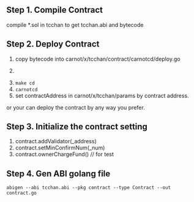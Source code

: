 ## Step 1. Compile Contract

compile *.sol in tcchan to get tcchan.abi and bytecode

## Step 2. Deploy Contract

1. copy bytecode into carnot/x/tcchan/contract/carnotcd/deploy.go
2. ```cd $GOPATH/src/github.com/TTCECO/carnot/
3. ```make cd```
4. ```carnotcd```
5. set contractAddress in carnot/x/tcchan/params by contract address.

or your can deploy the contract by any way you prefer.

## Step 3. Initialize the contract setting

1. contract.addValidator(_address)
2. contract.setMinConfirmNum(_num)
3. contract.ownerChargeFund()           // for test

## Step 4. Gen ABI golang file

```abigen --abi tcchan.abi --pkg contract --type Contract --out contract.go```
